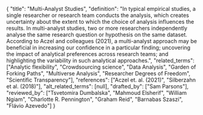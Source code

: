 {
    "title": "Multi-Analyst Studies",
    "definition": "In typical empirical studies, a single researcher or research team conducts the analysis, which creates uncertainty about the extent to which the choice of analysis influences the results. In multi-analyst studies, two or more researchers independently analyse the same research question or hypothesis on the same dataset. According to Aczel and colleagues (2021), a multi-analyst approach may be beneficial in increasing our confidence in a particular finding; uncovering the impact of analytical preferences across research teams; and highlighting the variability in such analytical approaches.",
    "related_terms": ["Analytic flexibility", "Crowdsourcing science", "Data Analysis", "Garden of Forking Paths", "Multiverse Analysis", "Researcher Degrees of Freedom", "Scientific Transparency"],
    "references": ["Aczel et. al. (2021)", "Silberzahn et al. (2018)"],
    "alt_related_terms": [null],
    "drafted_by": ["Sam Parsons"],
    "reviewed_by": ["Tsvetomira Dumbalska", "Mahmoud Elsherif", "William Ngiam", "Charlotte R. Pennington", "Graham Reid", "Barnabas Szaszi", "Flávio Azevedo"]
  }
